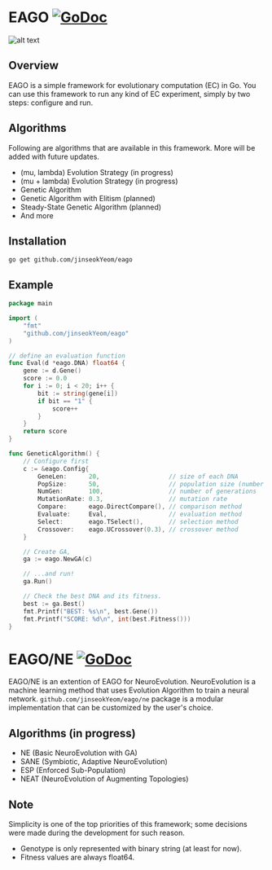 # EAGO [![GoDoc](https://godoc.org/github.com/jinseokYeom/eago?status.svg)](https://godoc.org/github.com/jinseokYeom/eago)

![alt text](https://github.com/jinseokYeom/eago/blob/master/eago.png "EAGO")

## Overview
EAGO is a simple framework for evolutionary computation (EC) in Go. You can use
this framework to run any kind of EC experiment, simply by two steps: configure
and run. 

## Algorithms
Following are algorithms that are available in this framework. More will be added
with future updates.
* (mu, lambda) Evolution Strategy (in progress)
* (mu + lambda) Evolution Strategy (in progress)
* Genetic Algorithm
* Genetic Algorithm with Elitism (planned)
* Steady-State Genetic Algorithm (planned)
* And more

## Installation
`go get github.com/jinseokYeom/eago`

## Example

```go
package main

import (
	"fmt"
    "github.com/jinseokYeom/eago"
)

// define an evaluation function
func Eval(d *eago.DNA) float64 {
	gene := d.Gene()
	score := 0.0
	for i := 0; i < 20; i++ {
		bit := string(gene[i])
		if bit == "1" {
			score++
		}
	}
	return score
}

func GeneticAlgorithm() {
	// Configure first
	c := &eago.Config{
		GeneLen:      20,                   // size of each DNA
		PopSize:      50,                   // population size (number of DNAs)
		NumGen:       100,                  // number of generations
		MutationRate: 0.3,                  // mutation rate
		Compare:      eago.DirectCompare(), // comparison method
		Evaluate:     Eval,                 // evaluation method
		Select:       eago.TSelect(),       // selection method
		Crossover:    eago.UCrossover(0.3), // crossover method
	}

    // Create GA,
	ga := eago.NewGA(c)

    // ...and run!
    ga.Run()

    // Check the best DNA and its fitness.
	best := ga.Best()
	fmt.Printf("BEST: %s\n", best.Gene())
	fmt.Printf("SCORE: %d\n", int(best.Fitness()))
}
```

# EAGO/NE [![GoDoc](https://godoc.org/github.com/jinseokYeom/eago/ne?status.svg)](https://godoc.org/github.com/jinseokYeom/eago/ne)
EAGO/NE is an extention of EAGO for NeuroEvolution.
NeuroEvolution is a machine learning method that uses Evolution Algorithm
to train a neural network. ```github.com/jinseokYeom/eago/ne``` package is a modular
implementation that can be customized by the user's choice. 

## Algorithms (in progress)
* NE (Basic NeuroEvolution with GA)
* SANE (Symbiotic, Adaptive NeuroEvolution)
* ESP (Enforced Sub-Population)
* NEAT (NeuroEvolution of Augmenting Topologies)

## Note
Simplicity is one of the top priorities of this framework; some decisions
were made during the development for such reason.
* Genotype is only represented with binary string (at least for now).
* Fitness values are always float64.
